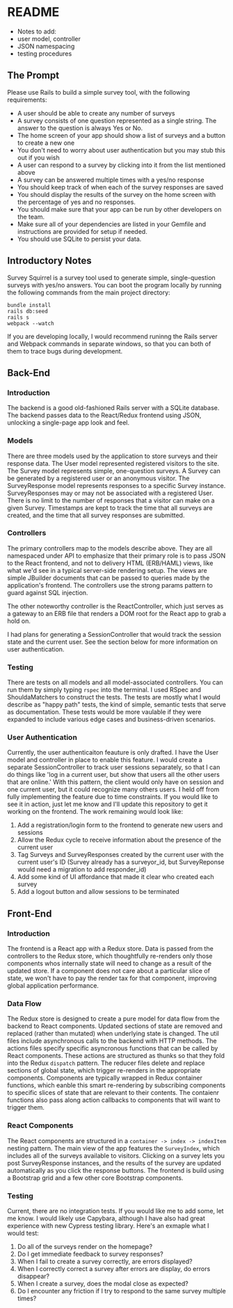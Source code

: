 # README

- Notes to add:
- user model, controller
- JSON namespacing
- testing procedures

## The Prompt

Please use Rails to build a simple survey tool, with the following requirements:
* A user should be able to create any number of surveys
* A survey consists of one question represented as a single string. The answer to the question is always Yes or No.
* The home screen of your app should show a list of surveys and a button to create a new one
* You don't need to worry about user authentication but you may stub this out if you wish
* A user can respond to a survey by clicking into it from the list mentioned above
* A survey can be answered multiple times with a yes/no response
* You should keep track of when each of the survey responses are saved
* You should display the results of the survey on the home screen with the percentage of yes and no responses.
* You should make sure that your app can be run by other developers on the team.
* Make sure all of your dependencies are listed in your Gemfile and instructions are provided for setup if needed.
* You should use SQLite to persist your data.

## Introductory Notes

Survey Squirrel is a survey tool used to generate simple, single-question surveys with yes/no answers. You can boot the program locally by running the following commands from the main project directory:

```
bundle install
rails db:seed
rails s
webpack --watch
```

If you are developing locally, I would recommend runinng the Rails server and Webpack commands in separate windows, so that you can both of them to trace bugs during development.

## Back-End

### Introduction

The backend is a good old-fashioned Rails server with a SQLite database. The backend passes data to the React/Redux frontend using JSON, unlocking a single-page app look and feel.

### Models

There are three models used by the application to store surveys and their response data. The User model represented registered visitors to the site. The Survey model represents simple, one-question surveys. A Survey can be generated by a registered user or an anonymous visitor. The SurveyResponse model represents responses to a specific Survey instance. SurveyResponses may or may not be associated with a registered User. There is no limit to the number of responses that a visitor can make on a given Survey. Timestamps are kept to track the time that all surveys are created, and the time that all survey responses are submitted.

### Controllers

The primary controllers map to the models describe above. They are all namespaced under API to emphasize that their primary role is to pass JSON to the React frontend, and not to delivery HTML (ERB/HAML) views, like what we'd see in a typical server-side rendering setup. The views are simple JBuilder documents that can be passed to queries made by the application's frontend. The controllers use the strong params pattern to guard against SQL injection.

The other noteworthy controller is the ReactController, which just serves as a gateway to an ERB file that renders a DOM root for the React app to grab a hold on.

I had plans for generating a SessionController that would track the session state and the current user. See the section below for more information on user authentication.

### Testing

There are tests on all models and all model-associated controllers. You can run them by simply typing `rspec` into the terminal. I used RSpec and ShouldaMatchers to construct the tests. The tests are mostly what I would describe as "happy path" tests, the kind of simple, semantic tests that serve as documentation. These tests would be more vaulable if they were expanded to include various edge cases and business-driven scenarios.

### User Authentication

Currently, the user authenticaiton feauture is only drafted. I have the User model and controller in place to enable this feature. I would create a separate SessionController to track user sessions separately, so that I can do things like 'log in a current user, but show that users all the other users that are online.' With this pattern, the client would only have on session and one current user, but it could recognize many others users. I held off from fully implementing the feature due to time constraints. If you would like to see it in action, just let me know and I'll update this repository to get it working on the frontend. The work remaining would look like:
1. Add a registration/login form to the frontend to generate new users and sessions
2. Allow the Redux cycle to receive information about the presence of the current user
3. Tag Surveys and SurveyResponses created by the current user with the current user's ID (Survey already has a surveyor_id, but SurveyReponse would need a migration to add responder_id)
4. Add some kind of UI affordance that made it clear who created each survey
5. Add a logout button and allow sessions to be terminated

## Front-End

### Introduction

The frontend is a React app with a Redux store. Data is passed from the controllers to the Redux store, which thoughtfully re-renders only those components whos internally state will need to change as a result of the updated store. If a component does not care about a particular slice of state, we won't have to pay the render tax for that component, improving global application performance.

### Data Flow

The Redux store is designed to create a pure model for data flow from the backend to React components. Updated sections of state are removed and replaced (rather than mutated) when underlying state is changed. The util files include asynchronous calls to the backend with HTTP methods. The actions files specify specific asyncronous functions that can be called by React components. These actions are structured as thunks so that they fold into the Redux `dispatch` pattern. The reducer files delete and replace sections of global state, which trigger re-renders in the appropriate components. Components are typically wrapped in Redux container functions, which eanble this smart re-rendering by subscribing components to specific slices of state that are relevant to their contents. The contaienr functions also pass along action callbacks to components that will want to trigger them.

### React Components

The React components are structured in a  `container -> index -> indexItem`  nesting pattern. The main view of the app features the `SurveyIndex`, which includes all of the surveys available to visitors. Clicking on a survey lets you post SurveyResponse instances, and the results of the survey are updated automatically as you click the response buttons. The frontend is build using a Bootstrap grid and a few other core Bootstrap components.

### Testing

Current, there are no integration tests. If you would like me to add some, let me know. I would likely use Capybara, although I have also had great experience with new Cypress testing library. Here's an exmaple what I would test:
1. Do all of the surveys render on the homepage?
2. Do I get immediate feedback to survey responses?
3. When I fail to create a survey correctly, are errors displayed?
4. When I correctly correct a survey after errors are display, do errors disappear?
5. When I create a survey, does the modal close as expected?
6. Do I encounter any friction if I try to respond to the same survey multiple times?
